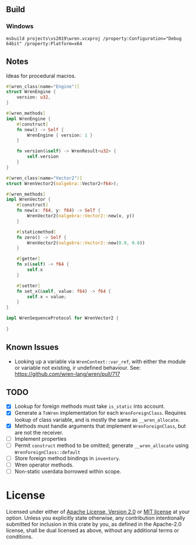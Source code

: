 
## Build

### Windows

```
msbuild projects\vs2019\wren.vcxproj /property:Configuration="Debug 64bit" /property:Platform=x64
```

## Notes

Ideas for procedural macros.

```rust
#[wren_class(name="Engine")]
struct WrenEngine {
    version: u32,
}

#[wren_methods]
impl WrenEngine {
    #[construct]
    fn new() -> Self {
        WrenEngine { version: 1 }
    }

    fn version(&self) -> WrenResult<u32> {
        self.version
    }
}

#[wren_class(name="Vector2")]
struct WrenVector2(nalgebra::Vector2<f64>);

#[wren_methods]
impl WrenVector {
    #[construct]
    fn new(x: f64, y: f64) -> Self {
        WrenVector2(nalgebra::Vector2::new(x, y))
    }

    #[staticmethod]
    fn zero() -> Self {
        WrenVector2(nalgebra::Vector2::new(0.0, 0.0))
    }

    #[getter]
    fn x(&self) -> f64 {
        self.x
    }

    #[setter]
    fn set_x(&self, value: f64) -> f64 {
        self.x = value;
    }
}

impl WrenSequenceProtocol for WrenVector2 {
    
}
```

## Known Issues

- Looking up a variable via `WrenContext::var_ref`, with either the module or variable not existing, ir undefined behaviour. See: https://github.com/wren-lang/wren/pull/717

## TODO

- [x] Lookup for foreign methods must take `is_static` into account.
- [x] Generate a `ToWren` implementation for each `WrenForeignClass`. Requires lookup of class variable, and is mostly the same as `__wren_allocate`.
- [x] Methods must handle arguments that implement `WrenForeignClass`, but are not the receiver. 
- [ ] Implement properties
- [ ] Permit `construct` method to be omitted; generate `__wren_allocate` using `WrenForeignClass::default`
- [ ] Store foreign method bindings in `inventory`.
- [ ] Wren operator methods.
- [ ] Non-static userdata borrowed within scope.

# License

Licensed under either of [Apache License, Version 2.0](LICENSE-APACHE) or [MIT license](LICENSE-MIT) at your option.
Unless you explicitly state otherwise, any contribution intentionally submitted for inclusion in this crate by you, as defined in the Apache-2.0 license, shall be dual licensed as above, without any additional terms or conditions.
